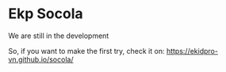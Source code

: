 # Ekp Socola

We are still in the development

So, if you want to make the first try, check it on: https://ekidpro-vn.github.io/socola/